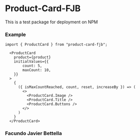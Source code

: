 # Product-Card-FJB

This is a test package for deployment on NPM

### Example

```
import { ProductCard } from "product-card-fjb";
```

```
  <ProductCard
    product={product}
    initialValues={{
        count: 5,
        maxCount: 10,
    }}
  >
    {
      ({ isMaxCountReached, count, reset, increaseBy }) => (
        <>
          <ProductCard.Image />
          <ProductCard.Title />
          <ProductCard.Buttons />
        </>
      )
    }
  </ProductCard>

```

### Facundo Javier Bettella